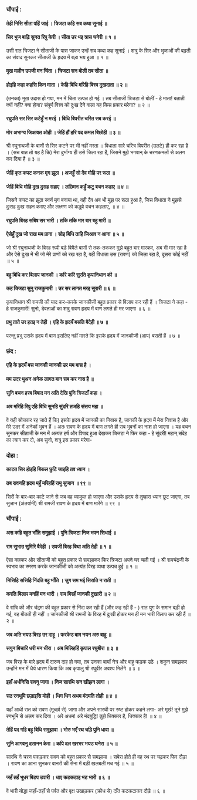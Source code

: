 ### चौपाई :

#### तेही निसि सीता पहिं जाई । त्रिजटा कहि सब कथा सुनाई ॥
#### सिर भुज बाढ़ि सुनत रिपु केरी । सीता उर भइ त्रास घनेरी ॥ १ ॥

उसी रात त्रिजटा ने सीताजी के पास जाकर उन्हें सब कथा कह सुनाई । शत्रु के सिर और भुजाओं की बढ़ती का संवाद सुनकर सीताजी के हृदय में बड़ा भय हुआ ॥ १ ॥

#### मुख मलीन उपजी मन चिंता । त्रिजटा सन बोली तब सीता ॥
#### होइहि कहा कहसि किन माता । केहि बिधि मरिहि बिस्व दुखदाता ॥ २ ॥

(उनका) मुख उदास हो गया, मन में चिंता उत्पन्न हो गई । तब सीताजी त्रिजटा से बोलीं - हे माता! बताती क्यों नहीं? क्या होगा? संपूर्ण विश्व को दुःख देने वाला यह किस प्रकार मरेगा? ॥ २ ॥

#### रघुपति सर सिर कटेहुँ न मरई । बिधि बिपरीत चरित सब करई ॥
#### मोर अभाग्य जिआवत ओही । जेहिं हौं हरि पद कमल बिछोही ॥ ३ ॥

श्री रघुनाथजी के बाणों से सिर कटने पर भी नहीं मरता । विधाता सारे चरित्र विपरीत (उलटे) ही कर रहा है । (सच बात तो यह है कि) मेरा दुर्भाग्य ही उसे जिला रहा है, जिसने मुझे भगवान् के चरणकमलों से अलग कर दिया है ॥ ३ ॥

#### जेहिं कृत कपट कनक मृग झूठा । अजहुँ सो दैव मोहि पर रूठा ॥
#### जेहिं बिधि मोहि दुख दुसह सहाए । लछिमन कहुँ कटु बचन कहाए ॥ ४ ॥

जिसने कपट का झूठा स्वर्ण मृग बनाया था, वही दैव अब भी मुझ पर रूठा हुआ है, जिस विधाता ने मुझसे दुःसह दुःख सहन कराए और लक्ष्मण को कड़ुवे वचन कहलाए, ॥ ४ ॥

#### रघुपति बिरह सबिष सर भारी । तकि तकि मार बार बहु मारी ॥
#### ऐसेहुँ दुख जो राख मम प्राना । सोइ बिधि ताहि जिआव न आना ॥ ५ ॥

जो श्री रघुनाथजी के विरह रूपी बड़े विषैले बाणों से तक-तककर मुझे बहुत बार मारकर, अब भी मार रहा है और ऐसे दुःख में भी जो मेरे प्राणों को रख रहा है, वही विधाता उस (रावण) को जिला रहा है, दूसरा कोई नहीं ॥ ५ ॥

#### बहु बिधि कर बिलाप जानकी । करि करि सुरति कृपानिधान की ॥
#### कह त्रिजटा सुनु राजकुमारी । उर सर लागत मरइ सुरारी ॥ ६ ॥

कृपानिधान श्री रामजी की याद कर-करके जानकीजी बहुत प्रकार से विलाप कर रही हैं । त्रिजटा ने कहा - हे राजकुमारी! सुनो, देवताओं का शत्रु रावण हृदय में बाण लगते ही मर जाएगा ॥ ६ ॥

#### प्रभु ताते उर हतइ न तेही । एहि के हृदयँ बसति बैदेही ॥ ७ ॥

परन्तु प्रभु उसके हृदय में बाण इसलिए नहीं मारते कि इसके हृदय में जानकीजी (आप) बसती हैं ॥ ७ ॥

### छंद :

#### एहि के हृदयँ बस जानकी जानकी उर मम बास है ।
#### मम उदर भुअन अनेक लागत बान सब कर नास है ॥
#### सुनि बचन हरष बिषाद मन अति देखि पुनि त्रिजटाँ कहा ।
#### अब मरिहि रिपु एहि बिधि सुनहि सुंदरि तजहि संसय महा ॥

वे यही सोचकर रह जाते हैं कि) इसके हृदय में जानकी का निवास है, जानकी के हृदय में मेरा निवास है और मेरे उदर में अनेकों भुवन हैं । अतः रावण के हृदय में बाण लगते ही सब भुवनों का नाश हो जाएगा । यह वचन सुनकर सीताजी के मन में अत्यंत हर्ष और विषाद हुआ देखकर त्रिजटा ने फिर कहा - हे सुंदरी! महान् संदेह का त्याग कर दो, अब सुनो, शत्रु इस प्रकार मरेगा-

### दोहा :

#### काटत सिर होइहि बिकल छुटि जाइहि तव ध्यान ।
#### तब रावनहि हृदय महुँ मरिहहिं रामु सुजान ॥ ९९ ॥

सिरों के बार-बार काटे जाने से जब वह व्याकुल हो जाएगा और उसके हृदय से तुम्हारा ध्यान छूट जाएगा, तब सुजान (अंतर्यामी) श्री रामजी रावण के हृदय में बाण मारेंगे ॥ ९९ ॥

### चौपाई :

#### अस कहि बहुत भाँति समुझाई । पुनि त्रिजटा निज भवन सिधाई ॥
#### राम सुभाउ सुमिरि बैदेही । उपजी बिरह बिथा अति तेही ॥ १ ॥

ऐसा कहकर और सीताजी को बहुत प्रकार से समझाकर फिर त्रिजटा अपने घर चली गई । श्री रामचंद्रजी के स्वभाव का स्मरण करके जानकीजी को अत्यंत विरह व्यथा उत्पन्न हुई ॥ १ ॥

#### निसिहि ससिहि निंदति बहु भाँति । जुग सम भई सिराति न राती ॥
#### करति बिलाप मनहिं मन भारी । राम बिरहँ जानकी दुखारी ॥ २ ॥

वे रात्रि की और चंद्रमा की बहुत प्रकार से निंदा कर रही हैं (और कह रही हैं - ) रात युग के समान बड़ी हो गई, वह बीतती ही नहीं । जानकीजी श्री रामजी के विरह में दुःखी होकर मन ही मन भारी विलाप कर रही हैं ॥ २ ॥

#### जब अति भयउ बिरह उर दाहू । फरकेउ बाम नयन अरु बाहू ॥
#### सगुन बिचारि धरी मन धीरा । अब मिलिहहिं कृपाल रघुबीरा ॥ ३ ॥

जब विरह के मारे हृदय में दारुण दाह हो गया, तब उनका बायाँ नेत्र और बाहु फड़क उठे । शकुन समझकर उन्होंने मन में धैर्य धारण किया कि अब कृपालु श्री रघुवीर अवश्य मिलेंगे ॥ ३ ॥

#### इहाँ अर्धनिसि रावनु जागा । निज सारथि सन खीझन लागा ।
#### सठ रनभूमि छड़ाइसि मोही । धिग धिग अधम मंदमति तोही ॥ ४ ॥

यहाँ आधी रात को रावण (मूर्च्छा से) जागा और अपने सारथी पर रुष्ट होकर कहने लगा- अरे मूर्ख! तूने मुझे रणभूमि से अलग कर दिया । अरे अधम! अरे मंदबुद्धि! तुझे धिक्कार है, धिक्कार है! ॥ ४ ॥

#### तेहिं पद गहि बहु बिधि समुझावा । भोरु भएँ रथ चढ़ि पुनि धावा ॥
#### सुनि आगवनु दसानन केरा । कपि दल खरभर भयउ घनेरा ॥ ५ ॥

सारथि ने चरण पकड़कर रावण को बहुत प्रकार से समझाया । सबेरा होते ही वह रथ पर चढ़कर फिर दौड़ा । रावण का आना सुनकर वानरों की सेना में बड़ी खलबली मच गई ॥ ५ ॥

#### जहँ तहँ भूधर बिटप उपारी । धाए कटकटाइ भट भारी ॥ ६ ॥

वे भारी योद्धा जहाँ-तहाँ से पर्वत और वृक्ष उखाड़कर (क्रोध से) दाँत कटकटाकर दौड़े ॥ ६ ॥